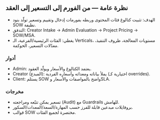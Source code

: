 ## نظرة عامة — من الفورم إلى التسعير إلى العقد

- الهدف: تثبيت كتالوغ فئات المحتوى وربطه بفورمات إدخال وتقييم وتسعير تولّد بنود SOW نظيفة.
- التدفق: Creator Intake → Admin Evaluation → Project Pricing → SOW/MSA.
- يغطي: الفئات الرئيسية/الفرعية، الـ Verticals، مستويات المعالجة، ظروف التنفيذ، معدّلات التسعير، الحوكمة.

### أدوار
- Admin: يعتمد الكتالوغ والأسعار ويولّد العقود.
- Creator (المبدع): يملأ بياناته ومعداته وأسعاره الفردية (اختيارية كـ overrides).
- Client: يستلم SOW واضح بالمواصفات والأسعار وSLA.

### مخرجات
- تسعير يمكن تتبّعه ومراجعته (Audit) مع Guardrails للهامش.
- بروفايلات مبدعين قابلة للفرز حسب المهارة/السعة/المعدات/السكور.
- قوالب SOW مختصرة لجميع الفئات.
